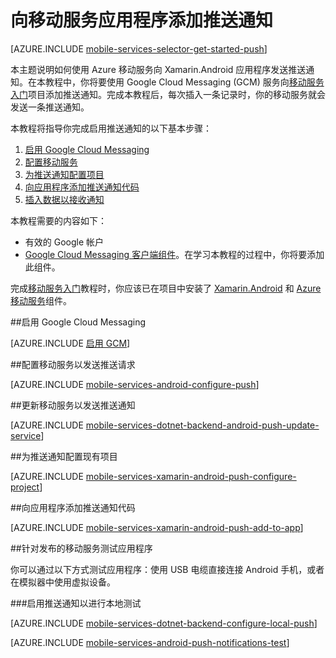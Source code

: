 <properties 
	pageTitle="用于 Xamarin Android 应用程序的移动服务入门 - Azure 移动服务" 
	description="了解如何使用 Azure 移动服务和通知中心将推送通知发送到 Xamarin Android 应用程序" 
	services="mobile-services" 
	documentationCenter="xamarin" 
	authors="ggailey777" 
	manager="dwrede" 
	editor="mollybos"/>

<tags 
	ms.service="mobile-services" 
	ms.date="08/18/2015" 
	wacn.date="10/03/2015"/>

# 向移动服务应用程序添加推送通知

[AZURE.INCLUDE [mobile-services-selector-get-started-push](../includes/mobile-services-selector-get-started-push.md)]

本主题说明如何使用 Azure 移动服务向 Xamarin.Android 应用程序发送推送通知。在本教程中，你将要使用 Google Cloud Messaging (GCM) 服务向[移动服务入门]项目添加推送通知。完成本教程后，每次插入一条记录时，你的移动服务就会发送一条推送通知。

本教程将指导你完成启用推送通知的以下基本步骤：

1. [启用 Google Cloud Messaging](#register)
2. [配置移动服务](#configure)
3. [为推送通知配置项目](#configure-app)
4. [向应用程序添加推送通知代码](#add-push)
5. [插入数据以接收通知](#test)

本教程需要的内容如下：

+ 有效的 Google 帐户
+ [Google Cloud Messaging 客户端组件]。在学习本教程的过程中，你将要添加此组件。

完成[移动服务入门]教程时，你应该已在项目中安装了 [Xamarin.Android] 和 [Azure 移动服务][Azure Mobile Services Component]组件。

##<a id="register"></a>启用 Google Cloud Messaging

[AZURE.INCLUDE [启用 GCM](../includes/mobile-services-enable-Google-cloud-messaging.md)]

##<a id="configure"></a>配置移动服务以发送推送请求

[AZURE.INCLUDE [mobile-services-android-configure-push](../includes/mobile-services-android-configure-push.md)]

##<a id="update-server"></a>更新移动服务以发送推送通知

[AZURE.INCLUDE [mobile-services-dotnet-backend-android-push-update-service](../includes/mobile-services-dotnet-backend-android-push-update-service.md)]

##<a id="configure-app"></a>为推送通知配置现有项目

[AZURE.INCLUDE [mobile-services-xamarin-android-push-configure-project](../includes/mobile-services-xamarin-android-push-configure-project.md)]

##<a id="add-push"></a>向应用程序添加推送通知代码

[AZURE.INCLUDE [mobile-services-xamarin-android-push-add-to-app](../includes/mobile-services-xamarin-android-push-add-to-app.md)]

##<a name="test-app"></a>针对发布的移动服务测试应用程序

你可以通过以下方式测试应用程序：使用 USB 电缆直接连接 Android 手机，或者在模拟器中使用虚拟设备。

###<a id="local-testing"></a>启用推送通知以进行本地测试

[AZURE.INCLUDE [mobile-services-dotnet-backend-configure-local-push](../includes/mobile-services-dotnet-backend-configure-local-push.md)]

[AZURE.INCLUDE [mobile-services-android-push-notifications-test](../includes/mobile-services-android-push-notifications-test.md)]

<!-- URLs. -->
[移动服务入门]: /documentation/articles/mobile-services-dotnet-backend-xamarin-android-get-started
[Google Cloud Messaging 客户端组件]: http://components.xamarin.com/view/GCMClient/
[Xamarin.Android]: http://xamarin.com/download/
[Azure Mobile Services Component]: http://components.xamarin.com/view/azure-mobile-services/

<!---HONumber=71-->